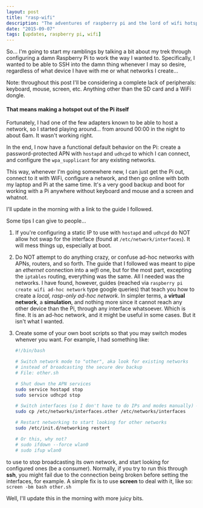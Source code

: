 ```yaml
---
layout: post
title: "rasp-wifi"
description: "The adventures of raspberry pi and the lord of wifi hotspots"
date: "2015-09-07"
tags: [updates, raspberry pi, wifi]
---
```


So... I'm going to start my ramblings by talking a bit about my trek through configuring a damn Raspberry Pi to work the way I wanted to. Specifically, I wanted to be able to SSH into the damn thing whenever I may so desire, regardless of what device I have with me or what networks I create...

Note: throughout this post I'll be considering a complete lack of peripherals: keyboard, mouse, screen, etc. Anything other than the SD card and a WiFi dongle.

#### That means making a hotspot out of the Pi itself

Fortunately, I had one of the few adapters known to be able to host a network, so I started playing around... from around 00:00 in the night to about 6am. It wasn't working right.

In the end, I now have a functional default behavior on the Pi: create a password-protected APN with `hostapd` and `udhcpd` to which I can connect, and configure the `wpa_supplicant` for any existing networks.

This way, whenever I'm going somewhere new, I can just get the Pi out, connect to it with WiFi, configure a network, and then go online with both my laptop and Pi at the same time. It's a very good backup and boot for working with a Pi anywhere without keyboard and mouse and a screen and whatnot.

I'll update in the morning with a link to the guide I followed.

Some tips I can give to people...

1. If you're configuring a static IP to use with `hostapd` and `udhcpd` do NOT allow hot swap for the interface (found at `/etc/network/interfaces`). It will mess things up, especially at boot.

2. Do NOT attempt to do anything crazy, or confuse ad-hoc networks with APNs, routers, and so forth. The guide that I followed was meant to pipe an *ethernet* connection into a *wifi* one, but for the most part, excepting the `iptables` routing, everything was the same. All I needed was the networks. I have found, however, guides (reached via `raspberry pi create wifi ad-hoc network` type google queries) that teach you how to create a *local, rasp-only ad-hoc network*. In simpler terms, a **virtual network**, a **simulation**, and nothing more since it cannot reach any other device than the Pi, through any interface whatsoever. Which is fine. It is an ad-hoc network, and it might be useful in some cases. But it isn't what I wanted.

3. Create some of your own boot scripts so that you may switch modes whenver you want. For example, I had something like:
    ```sh
    #!/bin/bash

    # Switch network mode to "other", aka look for existing networks
    # instead of broadcasting the secure dev backup
    # File: other.sh

    # Shut down the APN services
    sudo service hostapd stop
    sudo service udhcpd stop

    # Switch interfaces (so I don't have to do IPs and modes manually) – note, backups exist in .other and .own format
    sudo cp /etc/networks/interfaces.other /etc/networks/interfaces

    # Restart networking to start looking for other networks
    sudo /etc/init.d/networking restert

    # Or this, why not?
    # sudo ifdown --force wlan0
    # sudo ifup wlan0
    ```
to use to stop broadcasting its own network, and start looking for configured ones (be a consumer). Normally, if you try to run this through **ssh**, you might fail due to the connection being broken before setting the interfaces, for example. A simple fix is to use **screen** to deal with it, like so: `screen -bm bash other.sh`

Well, I'll update this in the morning with more juicy bits.

